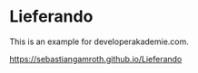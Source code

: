 # Lieferando
This is an example for developerakademie.com.

https://sebastiangamroth.github.io/Lieferando